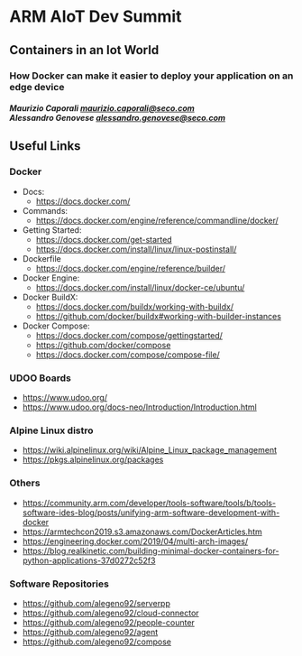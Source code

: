 # ARM AIoT Dev Summit 
## Containers in an Iot World 
### How Docker can make it easier to deploy your application on an edge device
##### Maurizio Caporali maurizio.caporali@seco.com <br> Alessandro Genovese alessandro.genovese@seco.com 

## Useful Links

### Docker
  - Docs: 
    - https://docs.docker.com/
  - Commands: 
    - https://docs.docker.com/engine/reference/commandline/docker/
  - Getting Started: 
    - https://docs.docker.com/get-started
    - https://docs.docker.com/install/linux/linux-postinstall/
  - Dockerfile
    - https://docs.docker.com/engine/reference/builder/
  - Docker Engine:
    - https://docs.docker.com/install/linux/docker-ce/ubuntu/
  - Docker BuildX: 
    - https://docs.docker.com/buildx/working-with-buildx/
    - https://github.com/docker/buildx#working-with-builder-instances
  - Docker Compose:
    -  https://docs.docker.com/compose/gettingstarted/
    -  https://github.com/docker/compose
    -  https://docs.docker.com/compose/compose-file/

### UDOO Boards
  - https://www.udoo.org/
  - https://www.udoo.org/docs-neo/Introduction/Introduction.html
   
### Alpine Linux distro
  - https://wiki.alpinelinux.org/wiki/Alpine_Linux_package_management
  - https://pkgs.alpinelinux.org/packages


### Others
 - https://community.arm.com/developer/tools-software/tools/b/tools-software-ides-blog/posts/unifying-arm-software-development-with-docker
 - https://armtechcon2019.s3.amazonaws.com/DockerArticles.htm
 - https://engineering.docker.com/2019/04/multi-arch-images/
 - https://blog.realkinetic.com/building-minimal-docker-containers-for-python-applications-37d0272c52f3

### Software Repositories
  - https://github.com/alegeno92/serverpp
  - https://github.com/alegeno92/cloud-connector
  - https://github.com/alegeno92/people-counter
  - https://github.com/alegeno92/agent
  - https://github.com/alegeno92/compose
